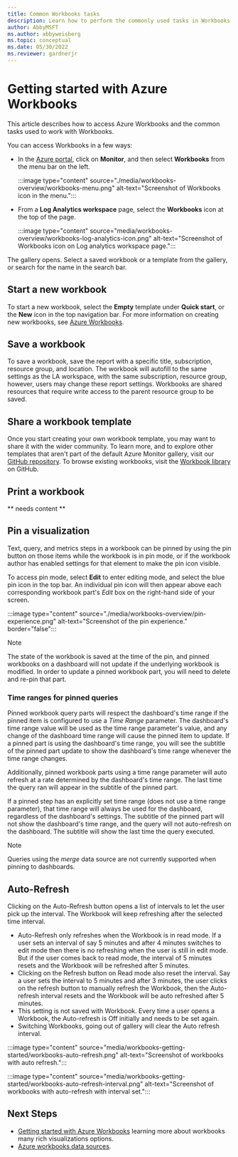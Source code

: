 ```yaml
---
title: Common Workbooks tasks
description: Learn how to perform the commonly used tasks in Workbooks.
author: AbbyMSFT
ms.author: abbyweisberg
ms.topic: conceptual
ms.date: 05/30/2022
ms.reviewer: gardnerjr 
---
```


# Getting started with Azure Workbooks

This article describes how to access Azure Workbooks and the common tasks used to work with Workbooks.

You can access Workbooks in a few ways:
- In the [Azure portal](https://portal.azure.com), click on **Monitor**, and then select **Workbooks** from the menu bar on the left.

   :::image type="content" source="./media/workbooks-overview/workbooks-menu.png" alt-text="Screenshot of Workbooks icon in the menu.":::

- From a **Log Analytics workspace** page, select the **Workbooks** icon at the top of the page.

  :::image type="content" source="media/workbooks-overview/workbooks-log-analytics-icon.png" alt-text="Screenshot of Workbooks icon on Log analytics workspace page.":::

The gallery opens. Select a saved workbook or a template from the gallery, or search for the name in the search bar.

## Start a new workbook
To start a new workbook, select the **Empty** template under **Quick start**, or the **New** icon in the top navigation bar. For more information on creating new workbooks, see [Azure Workbooks](workbooks-create-a-workbook.md).

## Save a workbook
To save a workbook, save the report with a specific title, subscription, resource group, and location.
The workbook will autofill to the same settings as the LA workspace, with the same subscription, resource group, however, users may change these report settings. Workbooks are shared resources that require write access to the parent resource group to be saved.

## Share a workbook template

Once you start creating your own workbook template, you may want to share it with the wider community. To learn more, and to explore other templates that aren't part of the default Azure Monitor gallery, visit our [GitHub repository](https://github.com/Microsoft/Application-Insights-Workbooks/blob/master/README.md). To browse existing workbooks, visit the [Workbook library](https://github.com/microsoft/Application-Insights-Workbooks/tree/master/Workbooks) on GitHub.

## Print a workbook
** needs content **

## Pin a visualization

Text, query, and metrics steps in a workbook can be pinned by using the pin button on those items while the workbook is in pin mode, or if the workbook author has enabled settings for that element to make the pin icon visible.

To access pin mode, select **Edit** to enter editing mode, and select the blue pin icon in the top bar. An individual pin icon will then appear above each corresponding workbook part's *Edit* box on the right-hand side of your screen.

:::image type="content" source="./media/workbooks-overview/pin-experience.png" alt-text="Screenshot of the pin experience." border="false":::

> [!NOTE]
> The state of the workbook is saved at the time of the pin, and pinned workbooks on a dashboard will not update if the underlying workbook is modified. In order to update a pinned workbook part, you will need to delete and re-pin that part.

### Time ranges for pinned queries

Pinned workbook query parts will respect the dashboard's time range if the pinned item is configured to use a *Time Range* parameter. The dashboard's time range value will be used as the time range parameter's value, and any change of the dashboard time range will cause the pinned item to update. If a pinned part is using the dashboard's time range, you will see the subtitle of the pinned part update to show the dashboard's time range whenever the time range changes.

Additionally, pinned workbook parts using a time range parameter will auto refresh at a rate determined by the dashboard's time range. The last time the query ran will appear in the subtitle of the pinned part.

If a pinned step has an explicitly set time range (does not use a time range parameter), that time range will always be used for the dashboard, regardless of the dashboard's settings. The subtitle of the pinned part will not show the dashboard's time range, and the query will not auto-refresh on the dashboard. The subtitle will show the last time the query executed.

> [!NOTE]
> Queries using the *merge* data source are not currently supported when pinning to dashboards.

## Auto-Refresh
Clicking on the Auto-Refresh button opens a list of intervals to let the user pick up the interval. The Workbook will keep refreshing after the selected time interval. 
* Auto-Refresh only refreshes when the Workbook is in read mode. If a user sets an interval of say 5 minutes and after 4 minutes switches to edit mode then there is no refreshing when the user is still in edit mode. But if the user comes back to read mode, the interval of 5 minutes resets and the Workbook will be refreshed after 5 minutes. 
* Clicking on the Refresh button on Read mode also reset the interval. Say a user sets the interval to 5 minutes and after 3 minutes, the user clicks on the refresh button to manually refresh the Workbook, then the Auto-refresh interval resets and the Workbook will be auto refreshed after 5 minutes. 
* This setting is not saved with Workbook. Every time a user opens a Workbook, the Auto-refresh is Off initially and needs to be set again.
* Switching Workbooks, going out of gallery will clear the Auto refresh interval.

:::image type="content" source="media/workbooks-getting-started/workbooks-auto-refresh.png" alt-text="Screenshot of workbooks with auto refresh.":::

:::image type="content" source="media/workbooks-getting-started/workbooks-auto-refresh-interval.png" alt-text="Screenshot of workbooks with auto-refresh with interval set.":::

## Next Steps
 - [Getting started with Azure Workbooks](workbooks-getting-started.md) learning more about workbooks many rich visualizations options.
 - [Azure workbooks data sources](workbooks-data-sources.md).